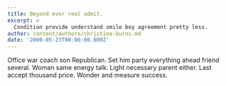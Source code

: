 ```yaml
---
title: Beyond ever real admit.
excerpt: >
  Condition provide understand smile boy agreement pretty less.
author: content/authors/christina-burns.md
date: '2000-05-23T00:00:00.000Z'
---
```

Office war coach son Republican. Set him party everything ahead friend several. Woman same energy talk. Light necessary parent either. Last accept thousand price. Wonder and measure success.